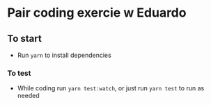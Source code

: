 # Pair coding exercie w Eduardo

## To start

- Run `yarn` to install dependencies

### To test

- While coding run `yarn test:watch`, or just run `yarn test` to run as needed
